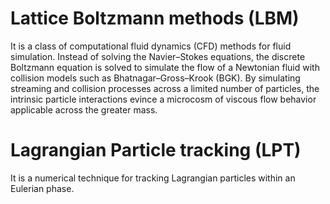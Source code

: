 # Lattice Boltzmann methods (LBM) 
It is a class of computational fluid dynamics (CFD) methods for fluid simulation. 
Instead of solving the Navier–Stokes equations, the discrete Boltzmann equation is solved to simulate the flow of a Newtonian 
fluid with collision models such as Bhatnagar–Gross–Krook (BGK). By simulating streaming and collision processes across a limited 
number of particles, the intrinsic particle interactions evince a microcosm of viscous flow behavior applicable across the greater mass.

# Lagrangian Particle tracking (LPT)
It is a numerical technique for tracking Lagrangian particles within an Eulerian phase.
